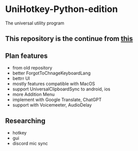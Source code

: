 # UniHotkey-Python-edition
The universal utility program
## This repository is the continue from [this](https://github.com/ChaiyavutC/UniHotkey-AHK-edition)

## Plan features
- from old repository
- better ForgotToChnageKeyboardLang
- bettrr UI
- mostly features compatible with MacOS
- support UniversalClipboardSync to android, ios
- more Addition Menu
- implement with Google Translate, ChatGPT
- support with Voicemeeter, AudioDelay

## Researching
- hotkey
- gui
- discord mic sync
